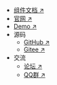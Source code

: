 * [组件文档 ↗](https://aisuda.bce.baidu.com/amis/zh-CN/components/page)
* [官网 ↗](https://owladmin.com)
* [Demo ↗](http://demo.owladmin.com)
* 源码 
    * [GitHub ↗](https://github.com/slowlyo/owl-admin)
    * [Gitee ↗](https://gitee.com/slowlyo/owl-admin)
* 交流
    * [论坛 ↗](https://github.com/orgs/owl-admin/discussions)
    * [QQ群 ↗](https://jq.qq.com/?_wv=1027&k=5La4Ir6c)
